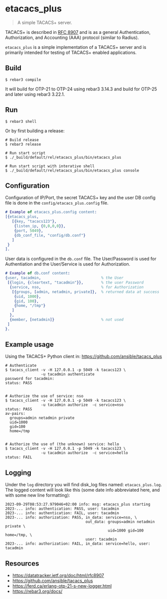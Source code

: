# etacacs_plus
> A simple TACACS+ server.

TACACS+ is described in
[RFC 8907](https://datatracker.ietf.org/doc/html/rfc8907)
and is as a general Authentication, Authorization, and Accounting (AAA)
protocol (similar to Radius).

`etacacs_plus` is a simple implementation of a TACACS+ server and 
is primarily intended for testing of TACACS+ enabled applications.


## Build

``` shell
$ rebar3 compile
```

It will build for OTP-21 to OTP-24 using rebar3 3.14.3 and
build for OTP-25 and later using rebar3 3.22.1.
    
## Run

``` shell
$ rebar3 shell
```
    
Or by first building a release:

``` shell
# Build release
$ rebar3 release
    
# Run start script
$ ./_build/default/rel/etacacs_plus/bin/etacacs_plus
    
# Run start script with interative shell
$ ./_build/default/rel/etacacs_plus/bin/etacacs_plus console
```
    
## Configuration

Configuration of IP/Port, the secret TACACS+ key and the user DB config file
is done in the `config/etacacs_plus.config` file.

``` erlang
# Example of etacacs_plus.config content:
[{etacacs_plus,
   [{key, "tacacs123"},
    {listen_ip, {0,0,0,0}},
    {port, 5049},
    {db_conf_file, "config/db.conf"}
   ]
 }
].
```

User data is configured in the `db.conf` file. The User/Password is
used for Authentiation and the User/Service is used for Authorization.

``` erlang
# Example of db.conf content:
{user, tacadmin,                           % the User
 [{login, {cleartext, "tacadmin"}},        % the user Password
  {service, nso,                           % for Authorization
   [{groups, [admin, netadmin, private]},  % returned data at success
    {uid, 1000},
    {gid, 100},
    {home, "/tmp"}
   ]
  },
  {member, [netadmin]}                     % not used
 ]
}.
```


## Example usage

Using the TACACS+ Python client in: https://github.com/ansible/tacacs_plus

``` shell
# Authenticate
$ tacacs_client -v -H 127.0.0.1 -p 5049 -k tacacs123 \
                -u tacadmin authenticate 
password for tacadmin: 
status: PASS

    
# Authorize the use of service: nso
$ tacacs_client -v -H 127.0.0.1 -p 5049 -k tacacs123 \
                -u tacadmin authorize  -c service=nso 
status: PASS
av-pairs:
  groups=admin netadmin private
  uid=1000
  gid=100
  home=/tmp
      

# Authorize the use of (the unknown) service: hello
$ tacacs_client -v -H 127.0.0.1 -p 5049 -k tacacs123 \
                -u tacadmin authorize  -c service=hello
status: FAIL
```


## Logging

Under the `log` directory you will find disk_log
files named: `etacacs_plus.log`. The logged content
will look like this (some date info abbreviated here,
and with some new line formatting):

```
2023-09-29T08:53:27.979046+02:00 info: msg: etacacs_plus starting
2023-... info: authentication: PASS, user: tacadmin
2023-... info: authentication: FAIL, user: tacadmin
2023-... info: authorization: PASS, in_data: service=nso, \
                                    out_data: groups=admin netadmin private \
                                              uid=1000 gid=100 home=/tmp, \
                                    user: tacadmin
2023-... info: authorization: FAIL, in_data: service=hello, user: tacadmin
```


## Resources

* https://datatracker.ietf.org/doc/html/rfc8907
* https://github.com/ansible/tacacs_plus
* https://ferd.ca/erlang-otp-21-s-new-logger.html
* https://rebar3.org/docs/
